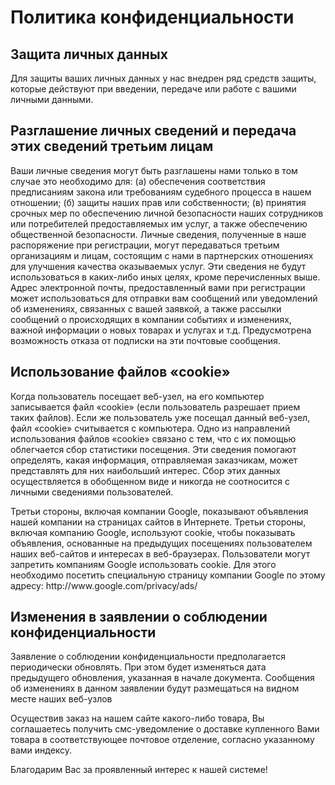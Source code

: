 <h1>Политика конфиденциальности</h1>

<h2>Защита личных данных</h2>

<p>Для защиты ваших личных данных у нас внедрен ряд средств защиты, которые действуют при введении, передаче или работе с вашими личными данными.</p>

<h2>Разглашение личных сведений и передача этих сведений третьим лицам</h2>

<p>Ваши личные сведения могут быть разглашены нами только в том случае это необходимо для:
(а) обеспечения соответствия предписаниям закона или требованиям судебного процесса в нашем отношении;
(б) защиты наших прав или собственности;
(в) принятия срочных мер по обеспечению личной безопасности наших сотрудников или потребителей предоставляемых им услуг, а также обеспечению общественной безопасности.
Личные сведения, полученные в наше распоряжение при регистрации, могут передаваться третьим организациям и лицам, состоящим с нами в партнерских отношениях для улучшения качества оказываемых услуг. Эти сведения не будут использоваться в каких-либо иных целях, кроме перечисленных выше. Адрес электронной почты, предоставленный вами при регистрации может использоваться для отправки вам сообщений или уведомлений об изменениях, связанных с вашей заявкой, а также рассылки сообщений о происходящих в компании событиях и изменениях, важной информации о новых товарах и услугах и т.д. Предусмотрена возможность отказа от подписки на эти почтовые сообщения.</p>

<h2>Использование файлов «cookie»</h2>

<p>Когда пользователь посещает веб-узел, на его компьютер записывается файл «cookie» (если пользователь разрешает прием таких файлов). Если же пользователь уже посещал данный веб-узел, файл «cookie» считывается с компьютера. Одно из направлений использования файлов «cookie» связано с тем, что с их помощью облегчается сбор статистики посещения. Эти сведения помогают определять, какая информация, отправляемая заказчикам, может представлять для них наибольший интерес. Сбор этих данных осуществляется в обобщенном виде и никогда не соотносится с личными сведениями пользователей.</p>

<p>Третьи стороны, включая компании Google, показывают объявления нашей компании на страницах сайтов в Интернете. Третьи стороны, включая компанию Google, используют cookie, чтобы показывать объявления, основанные на предыдущих посещениях пользователем наших веб-сайтов и интересах в веб-браузерах. Пользователи могут запретить компаниям Google использовать cookie. Для этого необходимо посетить специальную страницу компании Google по этому адресу: http://www.google.com/privacy/ads/</p>

<h2>Изменения в заявлении о соблюдении конфиденциальности</h2>

<p>Заявление о соблюдении конфиденциальности предполагается периодически обновлять. При этом будет изменяться дата предыдущего обновления, указанная в начале документа. Сообщения об изменениях в данном заявлении будут размещаться на видном месте наших веб-узлов</p>

<p>Осуществив заказ на нашем сайте какого-либо товара, Вы соглашаетесь получить смс-уведомление о доставке купленного Вами товара в соответствующее почтовое отделение, согласно указанному вами индексу.</p>

<p>Благодарим Вас за проявленный интерес к нашей системе!</p>
